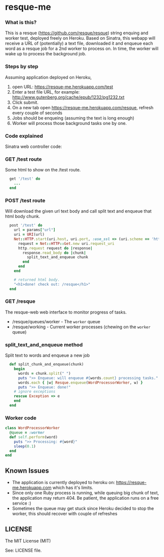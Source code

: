# resque-me

### What is this?
This is a resque (https://github.com/resque/resque) string enquing and worker test, deployed freely on Heroku.
Based on Sinatra, this webapp will receive a URL of (potentially) a text file, downloaded it and enqueue each word as a resque job for a 2nd worker to process on. In time, the worker will wake up to process the background job.

### Steps by step

Assuming application deployed on Heroku, 

1. open URL: https://resque-me.herokuapp.com/test
2. Enter a test file URL, for example: http://www.gutenberg.org/cache/epub/1232/pg1232.txt
3. Click submit.
4. On a new tab open https://resque-me.herokuapp.com/resque, refresh every couple of seconds
5. Jobs should be enqueing (assuming the text is long enough)
6. Worker will process those background tasks one by one.

### Code explained

Sinatra web controller code:

### GET /test route
Some html to show on the /test route.
```ruby
  get '/test' do
    ...
  end
```

### POST /test route
Will download the given url text body and call split text and enqueue that html body chunk.
```ruby
  post '/test' do
    url = params["url"]    
    uri = URI(url)
    Net::HTTP.start(uri.host, uri.port, :use_ssl => (uri.scheme == 'https')) do |http|
      request = Net::HTTP::Get.new uri.request_uri
      http.request request do |response|
        response.read_body do |chunk|
          split_text_and_enqueue chunk
        end
      end
    end

    # returned html body.
    "<h1>done! check out: /resque</h1>"
  end
```

### GET /resque
The resque-web web interface to monitor progress of tasks.
- /resque/queues/worker - The `worker` queue
- /resque/working - Current worker processes (chewing on the `worker` queue)

### split_text_and_enqueue method
Split text to words and enqueue a new job

```ruby
  def split_chunk_and_enqueue(chunk)
    begin
      words = chunk.split(" ")
      puts ">> Enqueue: will enqueue #{words.count} processing tasks."
      words.each { |w| Resque.enqueue(WordProcessorWorker, w) }
      puts ">> Enqueue: done!"
    # ignore exceptions
    rescue Exception => e
    end
  end
```

### Worker code
```ruby
class WordProcessorWorker
  @queue = :worker
  def self.perform(word)
    puts ">> Processing: #{word}"
    sleep(0.1)
  end
end
```

## Known Issues
- The application is currently deployed to heroku on: https://resque-me.herokuapp.com which has it's limits.
- Since only one Ruby process is running, while queuing big chunk of text, the application may return 404. Be patient, the application runs on a free service :)
- Sometimes the queue may get stuck since Heroku decided to stop the worker, this should recover with couple of refreshes

## LICENSE
The MIT License (MIT)

See: LICENSE file.